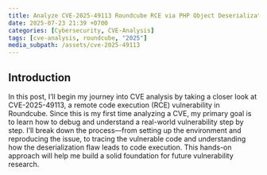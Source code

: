 ```yaml
---
title: Analyze CVE-2025-49113 Roundcube RCE via PHP Object Deserialization
date: 2025-07-23 21:39 +0700
categories: [Cybersecurity, CVE-Analysis]
tags: [cve-analysis, roundcube, "2025"]
media_subpath: /assets/cve-2025-49113
---
```


## Introduction

In this post, I’ll begin my journey into CVE analysis by taking a closer look at CVE-2025-49113, a remote code execution (RCE) vulnerability in Roundcube. Since this is my first time analyzing a CVE, my primary goal is to learn how to debug and understand a real-world vulnerability step by step. I’ll break down the process—from setting up the environment and reproducing the issue, to tracing the vulnerable code and understanding how the deserialization flaw leads to code execution. This hands-on approach will help me build a solid foundation for future vulnerability research.


## 